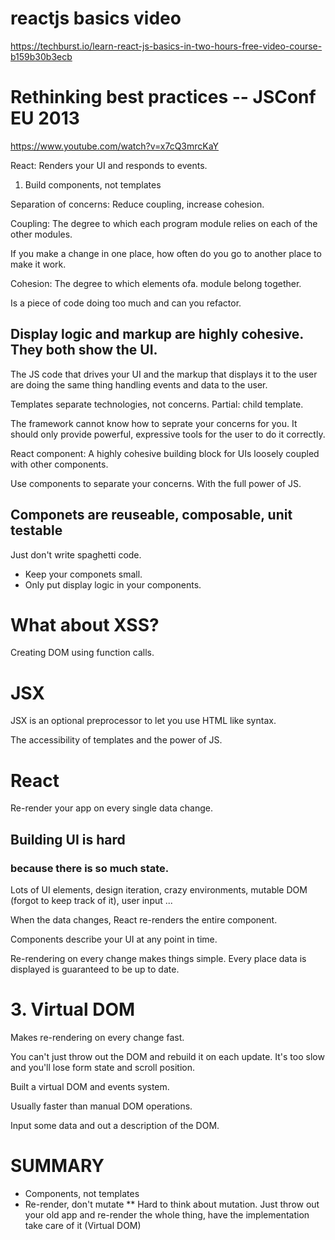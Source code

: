 # reactjs basics video
https://techburst.io/learn-react-js-basics-in-two-hours-free-video-course-b159b30b3ecb

# Rethinking best practices -- JSConf EU 2013
https://www.youtube.com/watch?v=x7cQ3mrcKaY

React: Renders your UI and responds to events.

1. Build components, not templates

Separation of concerns: Reduce coupling, increase cohesion.

Coupling: The degree to which each program module relies on each of the other modules.

If you make a change in one place, how often do you go to another place to make it work.

Cohesion: The degree to which elements ofa. module belong together.

Is a piece of code doing too much and can you refactor.

## Display logic and markup are highly cohesive. They both show the UI.
 The JS code that drives your UI and the markup that displays it to the user are doing the same thing handling events and data to the user.
 
Templates separate technologies, not concerns.
Partial: child template.

The framework cannot know how to seprate your concerns for you. It should only provide powerful, expressive tools for the user to do it correctly.

React component: A highly cohesive building block for UIs loosely coupled with other components.

Use components to separate your concerns. With the full power of JS.

## Componets are reuseable, composable, unit testable

Just don't write spaghetti code. 
* Keep your componets small.
* Only put display logic in your components. 

# What about XSS?
Creating DOM using function calls.

# JSX
JSX is an optional preprocessor to let you use HTML like syntax.

The accessibility of templates and the power of JS.
 
 # React
 Re-render your app on every single data change.
 
 ## Building UI is hard
 ### because there is so much state.
 
 Lots of UI elements, design iteration, crazy environments, mutable DOM (forgot to keep track of it), user input ...
 
 When the data changes, React re-renders the entire component.
 
 Components describe your UI at any point in time.
 
 Re-rendering on every change makes things simple. Every place data is displayed is guaranteed to be up to date.
 
 # 3. Virtual DOM
 Makes re-rendering on every change fast.
 
 You can't just throw out the DOM and rebuild it on each update. It's too slow and you'll lose form state and scroll position.
 
 Built a virtual DOM and events system.
 
 Usually faster than manual DOM operations.
 
 Input some data and out a description of the DOM.
 
 # SUMMARY 
 * Components, not templates
 * Re-render, don't mutate
 ** Hard to think about mutation. Just throw out your old app and re-render the whole thing, have the implementation take care of it (Virtual DOM)
 
